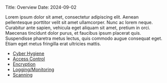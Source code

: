 Title: Overview
Date: 2024-09-02

Lorem ipsum dolor sit amet, consectetur adipiscing elit. Aenean pellentesque porttitor velit sit amet ullamcorper. Nunc ac lorem neque. Curabitur ante sapien, vehicula eget aliquam sit amet, pretium in orci. Maecenas tincidunt dolor purus, et faucibus ipsum placerat quis. Suspendisse pharetra metus lectus, quis commodo augue consequat eget. Etiam eget metus fringilla erat ultricies mattis.

- [Cyber Hygiene]({filename}/cyber-hygiene.md)
- [Access Control]({filename}/access-control.md)
- [Encryption]({filename}/encryption.md)
- [Logging/Monitoring]({filename}/logging-monitoring.md)
- [Scanning]({filename}/scanning.md)